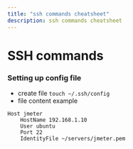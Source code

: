 ```yaml
---
title: "ssh commands cheatsheet"
description: ssh commands cheatsheet
---
```



# SSH commands

### Setting up config file
* create file `touch ~/.ssh/config`
* file content example
```
Host jmeter
    HostName 192.168.1.10
    User ubuntu
    Port 22
    IdentityFile ~/servers/jmeter.pem
```
